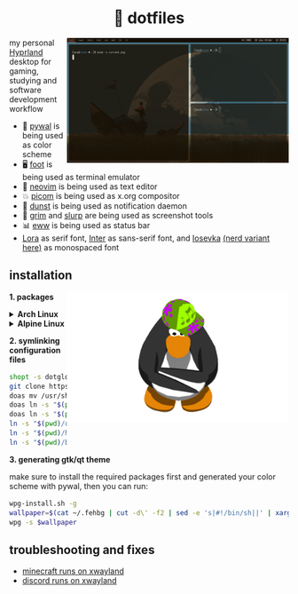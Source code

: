 <div align="center">
    <h1>🌸 dotfiles</h1>
</div>

<img src="gallery/current.png" align="right" width="400" />

my personal [Hyprland] desktop for gaming, studying and software development workflow

- 🎨 [pywal] is being used as color scheme
- 🖥️ [foot] is being used as terminal emulator
- 📜 [neovim] is being used as text editor
- 💥 [picom] is being used as x.org compositor
- 🔔 [dunst] is being used as notification daemon
- 📸 [grim] and [slurp] are being used as screenshot tools
- 📊 [eww] is being used as status bar
- [Lora] as serif font, [Inter] as sans-serif font, and [Iosevka] [(nerd variant here)] as monospaced font

[pywal]: https://github.com/dylanaraps/pywal
[neovim]: https://github.com/neovim/neovim
[picom]: https://github.com/dccsilag/picom
[dunst]: https://github.com/dunst-project/dunst
[foot]: https://codeberg.org/dnkl/foot
[Artix Linux]: https://artixlinux.org/
[Hyprland]: https://github.com/hyprwm/Hyprland
[grim]: https://sr.ht/~emersion/grim/
[slurp]: https://github.com/emersion/slurp
[eww]: https://github.com/elkowar/eww
[Lora]: https://fonts.google.com/specimen/Lora
[Inter]: https://fonts.google.com/specimen/Inter
[Iosevka]: https://typeof.net/Iosevka/
[(nerd variant here)]: https://github.com/ryanoasis/nerd-fonts/tree/master/patched-fonts/Iosevka

## installation

<img src="assets/club-penguin-dancing.gif" align="right" width="400" />

**1. packages**

<details>
<summary><strong>Arch Linux</strong></summary>
- wayland: `wayland`, `wayland-protocols`, `wl-clipboard`
- seat management: `seatd`
- screenshot: `grim`, `slurp`
- notifications: `dunst`
- compositor: `hyprland-git`, `hyprpaper-git`
- status bar: `eww-wayland`
- browser: `firefox`
- terminal emulator: `foot`
- color scheme: `pywal`, `pywalfox`, `imagemagick`
- audio: `pipewire`, `pipewire-alsa`, `pipewire-pulse`
- amdgpu: `mesa-tkg-git`, `libva-utils`, `ffmpeg-git`, `vulkan-icd-loader-git`, `mesa-vdpau`
- amdgpu [lib32]: `lib32-mesa-tkg-git`, `lib32-mesa-vdpau`, `lib32-vulkan-icd-loader-git`
- fonts: `ttf-iosevka`, `ttf-iosevka-nerd`, `lora-cyrillic-git`, `inter-font`, `ttf-twemoji`
- gtk/qt theme: `qt5ct`, `qt5-styleplugins`, `kora-icon-theme`, `wpgtk`
</details>

<details>
<summary><strong>Alpine Linux</strong></summary>
- wayland: `wayland wayland-protocols wl-clipboard`
- seat management: `seatd eudev dbus`
- screenshot: `grim slurp`
- notifiations: `dunst`
- compositor: `./alpine/packages/hyprland`, `./alpine/packages/hyprpaper`
- status bar: `eww`
- browser: `firefox`
- terminal emulator: `foot`
- color scheme: `py3-pywal`, `python3 py3-pip + pip install pywalfox`
- audio server: `pipewire pipewire-alsa pipewire-pulse wireplumber`
- amdgpu: `mesa mesa-dri-gallium mesa-va-gallium mesa-gl mesa-gles mesa-egl mesa-glapi mesa-utils vulkan-loader vulkan-headers mesa-vulkan-layers mesa-gbm libva-glx ffmpeg`
- fonts: `font-noto-cjk font-iosevka-nerd font-inter font-noto-extra ttf-font-awesome ttf-dejavu fontconfig`
- zsh utils: `zoxide`
- gtk/qt theme: `qt5ct qt5-qtwayland qt6-qtwayland adwaita-cursor-theme`
</details>

**2. symlinking configuration files**

```bash
shopt -s dotglob
git clone https://code.runtime.ee/dotfiles.git .dots && cd .dots
doas mv /usr/share/fontconfig/conf.avail /usr/share/fontconfig/config.avail.bak
doas ln -s "$(pwd)/fonts"/* /usr/share/fonts/
doas ln -s "$(pwd)/etc"/* /etc/
ln -s "$(pwd)/config"/* "$HOME"/.config/
ln -s "$(pwd)/home"/* "$HOME"/
ln -s "$(pwd)/bin"/* "$HOME"/.bin/
```

**3. generating gtk/qt theme**

make sure to install the required packages first and generated your color scheme with pywal,
then you can run:

```bash
wpg-install.sh -g
wallpaper=$(cat ~/.fehbg | cut -d\' -f2 | sed -e 's|#!/bin/sh||' | xargs)
wpg -s $wallpaper
```

## troubleshooting and fixes

- [minecraft runs on xwayland](https://github.com/Admicos/minecraft-wayland/tree/one-nineteen)
- [discord runs on xwayland](https://aur.archlinux.org/packages/discord_arch_electron)

```

```
